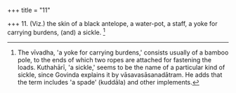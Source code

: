 +++
title = "11"

+++
11. (Viz.) the skin of a black antelope, a water-pot, a staff, a yoke for carrying burdens, (and) a sickle. [^3] 


[^3]:  The vīvadha, 'a yoke for carrying burdens,' consists usually of a bamboo pole, to the ends of which two ropes are attached for fastening the loads. Kuthahārī, 'a sickle,' seems to be the name of a particular kind of sickle, since Govinda explains it by vāsavasāsanadātram. He adds that the term includes 'a spade' (kuddāla) and other implements.
